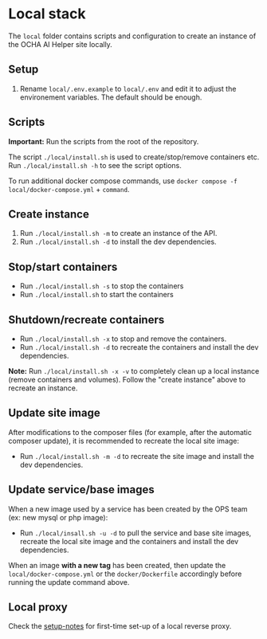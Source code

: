 # Local stack

The `local` folder contains scripts and configuration to create an instance of the OCHA AI Helper site locally.

## Setup

1. Rename `local/.env.example` to `local/.env` and edit it to adjust the environement variables. The default should be enough.

## Scripts

**Important:** Run the scripts from the root of the repository.

The script `./local/install.sh` is used to create/stop/remove containers etc. Run `./local/install.sh -h` to see the script options.

To run additional docker compose commands, use `docker compose -f local/docker-compose.yml` + `command`.

## Create instance

1. Run `./local/install.sh -m` to create an instance of the API.
2. Run `./local/install.sh -d` to install the dev dependencies.

## Stop/start containers

- Run `./local/install.sh -s` to stop the containers
- Run `./local/install.sh` to start the containers

## Shutdown/recreate containers

- Run `./local/install.sh -x` to stop and remove the containers.
- Run `./local/install.sh -d` to recreate the containers and install the dev dependencies.

**Note:** Run `./local/install.sh -x -v` to completely clean up a local instance (remove containers and volumes). Follow the "create instance" above to recreate an instance.

## Update site image

After modifications to the composer files (for example, after the automatic composer update), it is recommended to recreate the local site image:

- Run `./local/install.sh -m -d` to recreate the site image and install the dev dependencies.

## Update service/base images

When a new image used by a service has been created by the OPS team (ex: new mysql or php image):

- Run `./local/insall.sh -u -d` to pull the service and base site images, recreate the local site image and the containers and install the dev dependencies.

When an image **with a new tag** has been created, then update the `local/docker-compose.yml` or the `docker/Dockerfile` accordingly before running the update command above.

## Local proxy

Check the [setup-notes](https://github.com/UN-OCHA/local-reverse-proxy/blob/main/setup-notes.md) for first-time set-up of a local reverse proxy.
